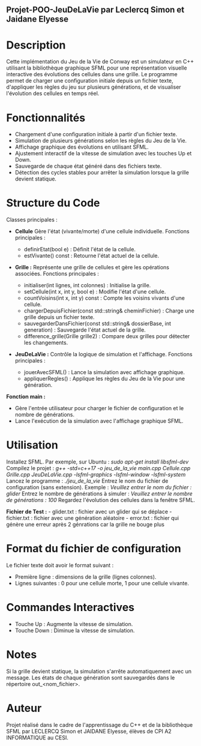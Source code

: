 ## Projet-POO-JeuDeLaVie par Leclercq Simon et Jaidane Elyesse

# Description

Cette implémentation du Jeu de la Vie de Conway est un simulateur en C++ utilisant la bibliothèque graphique SFML pour une représentation visuelle interactive des évolutions des cellules dans une grille. Le programme permet de charger une configuration initiale depuis un fichier texte, d'appliquer les règles du jeu sur plusieurs générations, et de visualiser l'évolution des cellules en temps réel.

# Fonctionnalités

- Chargement d'une configuration initiale à partir d'un fichier texte.
- Simulation de plusieurs générations selon les règles du Jeu de la Vie.
- Affichage graphique des évolutions en utilisant SFML.
- Ajustement interactif de la vitesse de simulation avec les touches Up et Down.
- Sauvegarde de chaque état généré dans des fichiers texte.
- Détection des cycles stables pour arrêter la simulation lorsque la grille devient statique.

# Structure du Code

Classes principales : 

- __Cellule__
    Gère l'état (vivante/morte) d'une cellule individuelle.
    Fonctions principales :
    - definirEtat(bool e) : Définit l'état de la cellule.
    - estVivante() const : Retourne l'état actuel de la cellule.

- __Grille :__ 
    Représente une grille de cellules et gère les opérations associées.
    Fonctions principales :
    - initialiser(int lignes, int colonnes) : Initialise la grille.
    - setCellule(int x, int y, bool e) : Modifie l'état d'une cellule.
    - countVoisins(int x, int y) const : Compte les voisins vivants d'une cellule.
    - chargerDepuisFichier(const std::string& cheminFichier) : Charge une grille depuis un fichier texte.
    - sauvegarderDansFichier(const std::string& dossierBase, int generation) : Sauvegarde l'état actuel de la grille.
    - difference_grille(Grille grille2) : Compare deux grilles pour détecter les changements.
    
- __JeuDeLaVie :__
  Contrôle la logique de simulation et l'affichage.
  Fonctions principales :
  - jouerAvecSFML() : Lance la simulation avec affichage graphique.
  - appliquerRegles() : Applique les règles du Jeu de la Vie pour une génération.

__Fonction main :__
- Gère l'entrée utilisateur pour charger le fichier de configuration et le nombre de générations.
- Lance l'exécution de la simulation avec l'affichage graphique SFML.

# Utilisation
Installez SFML. Par exemple, sur Ubuntu :
*sudo apt-get install libsfml-dev*
Compilez le projet :
*g++ -std=c++17 -o jeu_de_la_vie main.cpp Cellule.cpp Grille.cpp JeuDeLaVie.cpp -lsfml-graphics -lsfml-window -lsfml-system*
Lancez le programme :
*./jeu_de_la_vie*
Entrez le nom du fichier de configuration (sans extension). Exemple :
*Veuillez entrer le nom du fichier : glider*
Entrez le nombre de générations à simuler :
*Veuillez entrer le nombre de générations : 100*
Regardez l'évolution des cellules dans la fenêtre SFML.

__Fichier de Test :__
    - glider.txt : fichier avec un glider qui se déplace
    - fichier.txt : fichier avec une génération aléatoire
    - error.txt : fichier qui génère une erreur après 2 génrations car la grille ne bouge plus
    
# Format du fichier de configuration
Le fichier texte doit avoir le format suivant :
- Première ligne : dimensions de la grille (lignes colonnes).
- Lignes suivantes : 0 pour une cellule morte, 1 pour une cellule vivante.

# Commandes Interactives
- Touche Up : Augmente la vitesse de simulation.
- Touche Down : Diminue la vitesse de simulation.

# Notes
Si la grille devient statique, la simulation s'arrête automatiquement avec un message.
Les états de chaque génération sont sauvegardés dans le répertoire out_<nom_fichier>.

# Auteur
Projet réalisé dans le cadre de l'apprentissage du C++ et de la bibliothèque SFML par LECLERCQ Simon et JAIDANE Elyesse, élèves de CPI A2 INFORMATIQUE au CESI.
